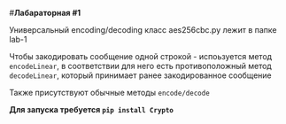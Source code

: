 #**Лабараторная #1**

Универсальный encoding/decoding класс aes256cbc.py лежит в папке lab-1

Чтобы закодировать сообщение одной строкой - испоьзуется метод `encodeLinear`, 
в соответствии для него есть противоположный метод `decodeLinear`, который принимает
ранее закодированное сообщение

Также присутствуют обычные методы `encode/decode`

**Для запуска требуется `pip install Crypto`**
